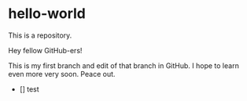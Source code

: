 # hello-world
This is a repository.

Hey fellow GitHub-ers!

This is my first branch and edit of that branch in GitHub. I hope to learn even more very soon. Peace out.
- [] test
